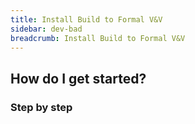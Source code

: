 ```yaml
---
title: Install Build to Formal V&V
sidebar: dev-bad
breadcrumb: Install Build to Formal V&V
---
```


## <background>

## How do I get started?

### Step by step
